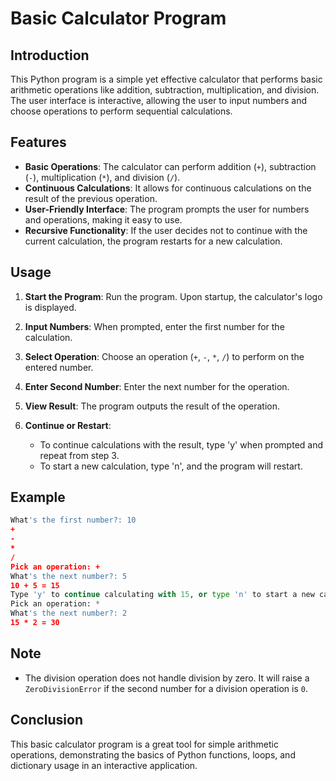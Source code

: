 # Basic Calculator Program

## Introduction

This Python program is a simple yet effective calculator that performs basic arithmetic operations like addition, subtraction, multiplication, and division. The user interface is interactive, allowing the user to input numbers and choose operations to perform sequential calculations.

## Features

- **Basic Operations**: The calculator can perform addition (`+`), subtraction (`-`), multiplication (`*`), and division (`/`).
- **Continuous Calculations**: It allows for continuous calculations on the result of the previous operation.
- **User-Friendly Interface**: The program prompts the user for numbers and operations, making it easy to use.
- **Recursive Functionality**: If the user decides not to continue with the current calculation, the program restarts for a new calculation.

## Usage

1. **Start the Program**: Run the program. Upon startup, the calculator's logo is displayed.

2. **Input Numbers**: When prompted, enter the first number for the calculation.

3. **Select Operation**: Choose an operation (`+`, `-`, `*`, `/`) to perform on the entered number.

4. **Enter Second Number**: Enter the next number for the operation.

5. **View Result**: The program outputs the result of the operation.

6. **Continue or Restart**: 
   - To continue calculations with the result, type 'y' when prompted and repeat from step 3.
   - To start a new calculation, type 'n', and the program will restart.

## Example

```python
What's the first number?: 10
+
-
*
/
Pick an operation: +
What's the next number?: 5
10 + 5 = 15
Type 'y' to continue calculating with 15, or type 'n' to start a new calculation: y
Pick an operation: *
What's the next number?: 2
15 * 2 = 30
```

## Note

- The division operation does not handle division by zero. It will raise a `ZeroDivisionError` if the second number for a division operation is `0`.

## Conclusion

This basic calculator program is a great tool for simple arithmetic operations, demonstrating the basics of Python functions, loops, and dictionary usage in an interactive application.